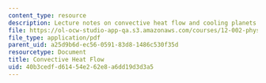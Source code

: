 ```yaml
---
content_type: resource
description: Lecture notes on convective heat flow and cooling planets.
file: https://ol-ocw-studio-app-qa.s3.amazonaws.com/courses/12-002-physics-and-chemistry-of-the-terrestrial-planets-fall-2008/40b3cedfd61454e262e8a6dd19d3d3a5_MIT12_002f08_lec17.pdf
file_type: application/pdf
parent_uid: a25d9b6d-ec56-0591-83d8-1486c530f35d
resourcetype: Document
title: Convective Heat Flow
uid: 40b3cedf-d614-54e2-62e8-a6dd19d3d3a5
---
```

